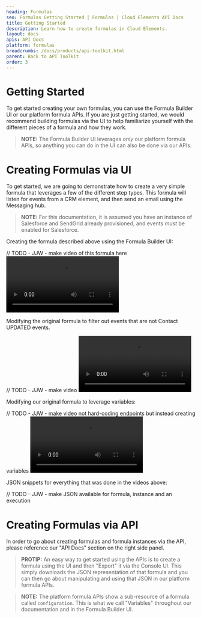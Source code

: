 ```yaml
---
heading: Formulas
seo: Formulas Getting Started | Formulas | Cloud Elements API Docs
title: Getting Started
description: Learn how to create formulas in Cloud Elements.
layout: docs
apis: API Docs
platform: formulas
breadcrumbs: /docs/products/api-toolkit.html
parent: Back to API Toolkit
order: 3
---
```


# Getting Started
To get started creating your own formulas, you can use the Formula Builder UI or our platform formula APIs.  If you are just getting started, we would recommend building formulas via the UI to help familiarize yourself with the different pieces of a formula and how they work.  

> **NOTE:** The Formula Builder UI leverages *only* our platform formula APIs, so anything you can do in the UI can also be done via our APIs.

# Creating Formulas via UI
To get started, we are going to demonstrate how to create a very simple formula that leverages a few of the different step types.  This formula will listen for events from a CRM element, and then send an email using the Messaging hub.

> **NOTE:** For this documentation, it is assumed you have an instance of Salesforce and SendGrid already provisioned, and events *must* be enabled for Salesforce.

Creating the formula described above using the Formula Builder UI:

// TODO - JJW - make video of this formula here
![FormulaBuilderUIIntroduction](/assets/img/formulas/formula-builder-ui-introduction.mov)

Modifying the original formula to filter out events that are not Contact UPDATED events.

// TODO - JJW - make video
![FormulaBuilderUIFilter](/assets/img/formulas/formula-builder-ui-filter.mov)

Modifying our original formula to leverage variables:

// TODO - JJW - make video not hard-coding endpoints but instead creating variables
![FormulaBuilderUIVariables](/assets/img/formulas/formula-builder-ui-variables.mov)

JSON snippets for everything that was done in the videos above:

// TODO - JJW - make JSON available for formula, instance and an execution

# Creating Formulas via API

In order to go about creating formulas and formula instances via the API, please reference our "API Docs" section on the right side panel.

> **PROTIP:** An easy way to get started using the APIs is to create a formula using the UI and then "Export" it via the Console UI.  This simply downloads the JSON representation of that formula and you can then go about manipulating and using that JSON in our platform formula APIs.

> **NOTE:** The platform formula APIs show a sub-resource of a formula called `configuration`.  This is what we call "Variables" throughout our documentation and in the Formula Builder UI.
